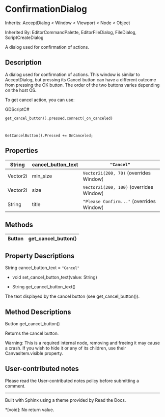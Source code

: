 # ConfirmationDialog

Inherits: AcceptDialog < Window < Viewport < Node < Object

Inherited By: EditorCommandPalette, EditorFileDialog, FileDialog,
ScriptCreateDialog

A dialog used for confirmation of actions.

## Description

A dialog used for confirmation of actions. This window is similar to
AcceptDialog, but pressing its Cancel button can have a different outcome from
pressing the OK button. The order of the two buttons varies depending on the
host OS.

To get cancel action, you can use:

GDScriptC#

    
    
    get_cancel_button().pressed.connect(_on_canceled)
    
    
    
    GetCancelButton().Pressed += OnCanceled;
    

## Properties

String | cancel_button_text | `"Cancel"`  
---|---|---  
Vector2i | min_size | `Vector2i(200, 70)` (overrides Window)  
Vector2i | size | `Vector2i(200, 100)` (overrides Window)  
String | title | `"Please Confirm..."` (overrides Window)  
  
## Methods

Button | get_cancel_button()  
---|---  
  
## Property Descriptions

String cancel_button_text = `"Cancel"`

  * void set_cancel_button_text(value: String)

  * String get_cancel_button_text()

The text displayed by the cancel button (see get_cancel_button()).

## Method Descriptions

Button get_cancel_button()

Returns the cancel button.

Warning: This is a required internal node, removing and freeing it may cause a
crash. If you wish to hide it or any of its children, use their
CanvasItem.visible property.

## User-contributed notes

Please read the User-contributed notes policy before submitting a comment.

* * *

Built with Sphinx using a theme provided by Read the Docs.

  *[void]: No return value.

